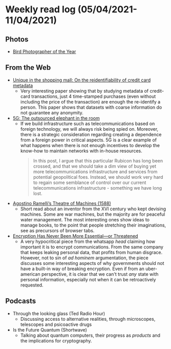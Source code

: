 # Weekly read log (05/04/2021-11/04/2021)

## Photos
- [Bird Photographer of the Year](http://feeds.weblogssl.com/~r/xatakafoto/~3/nVSOeYo0kVg/desayuno-cormoran-otras-espectaculares-fotos-finalistas-concurso-bird-photographer-of-the-year-2021)

## From the Web
- [Unique in the shopping mall: On the reidentifiability of credit card metadata](https://science.sciencemag.org/content/347/6221/536)
    - Very interesting paper showing that by studying metadata of credit-card transactions, just 4 time-stamped purchases (even without including the price of the transaction)  are enough the re-identify a person. This paper shows that datasets with coarse information do not guarantee any anonymity. 
- [5G: The outsourced elephant in the room](https://berthub.eu/articles/posts/5g-elephant-in-the-room/)
    - If we build infrastructure such as telecommunications based on foreign technology, we will always risk being spied on. Moreover, there is a strategic consideration regarding creating a dependence from a foreign power in critical aspects. 5G is a clear example of what happens when there is not enough incentives to develop the know-how to maintain networks with in-house resources. 
       >In this post, I argue that this particular Rubicon has long been crossed, and that we should take a dim view of buying yet more telecommunications infrastructure and services from potential geopolitical foes.
       >Instead, we should work very hard to regain some semblance of control over our current telecommunications infrastructure - something we have long lost.
- [Agostino Ramelli’s Theatre of Machines (1588)](https://publicdomainreview.org/collection/agostino-ramelli-theatre-of-machines)
    - Short read about an inventor from the XVI century who kept devising machines. Some are war machines, but the majority are for peaceful water management. The most interesting ones show ideas to manage books, to the point that people stretching their imaginations, see as precursors of browser tabs. 
- [Encryption Has Never Been More Essential—or Threatened](https://www.wired.com/story/opinion-encryption-has-never-been-more-essential-or-threatened/)
    - A very hypocritical piece from the whatsapp *head* claiming how important it is to encrypt communications. From the same company that keeps leaking personal data, that profits from human disgrace. However, not to sin of *ad hominem* argumentation, the piece discusses some interesting aspects of why governments should not have a built-in way of breaking encryption. Even if from an uber-american perspective, it is clear that we can't trust *any* state with personal information, especially not when it can be retroactively requested. 

## Podcasts
- Through the looking glass (Ted Radio Hour)
    - Discussing access to alternative realities, through microscopes, telescopes and psicoactive drugs
- Is the Future Quantum (Shortwave)
    - Talking about quantum computers, their progress as *products* and the implications for cryptography. 